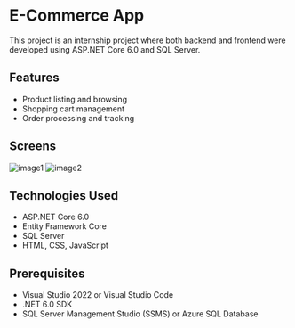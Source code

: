 # E-Commerce App

This project is an internship project where both backend and frontend were developed using ASP.NET Core 6.0 and SQL Server.

## Features

- Product listing and browsing
- Shopping cart management
- Order processing and tracking

## Screens

![image1](https://github.com/AliCanlier1/E-Commerce-App-ASP.NET-CORE/assets/114236364/7da89956-868b-4a9d-b7f6-aa20c7c41d64)
![image2](https://github.com/AliCanlier1/E-Commerce-App-ASP.NET-CORE/assets/114236364/79d81bec-12a2-4a69-85af-e7c8e50262e8)

## Technologies Used

- ASP.NET Core 6.0
- Entity Framework Core
- SQL Server
- HTML, CSS, JavaScript

## Prerequisites

- Visual Studio 2022 or Visual Studio Code
- .NET 6.0 SDK
- SQL Server Management Studio (SSMS) or Azure SQL Database



